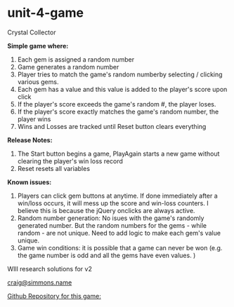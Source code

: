 # unit-4-game
Crystal Collector

**Simple game where:**

1. Each gem is assigned a random number
2. Game generates a random number  
3. Player tries to match the game's random numberby selecting / clicking various gems.
4. Each gem has a value and this value is added to the player's score upon click
5. If the player's score exceeds the game's random #, the player loses.
6. If the player's score exactly matches the game's random number,  the player wins
7. Wins and Losses are tracked until Reset button clears everything

**Release Notes:**

1. The Start button begins a game, PlayAgain starts a new game without clearing the player's win loss record
2. Reset resets all variables

**Known issues:**

1. Players can click gem buttons at anytime. If done immediately after a win/loss occurs, it will mess up the score and win-loss counters. I believe this is because the  jQuery onclicks are always active. 
2. Random number generation: No isues with the game's randomly generated number. But the random numbers for the gems - while random - are not unique. Need to add logic to make each gem's value unique.
3. Game win conditions: it is possible that a game can never be won (e.g. the game number is odd and all the gems have even values. )

WIll research solutions for v2

craig@simmons.name

[Github Repository for this game:](https://github.com/craigsimmons/unit-4-game)
